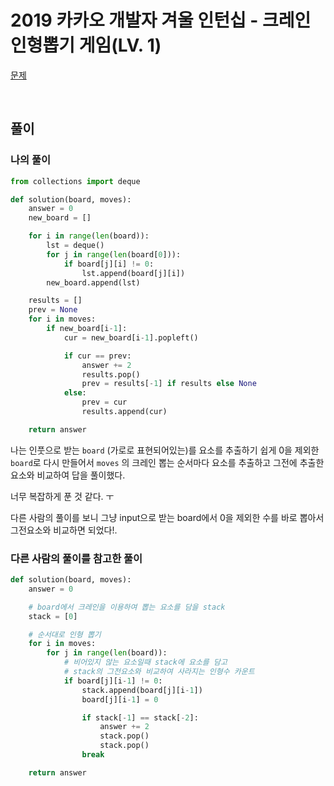 # 2019 카카오 개발자 겨울 인턴십 - 크레인 인형뽑기 게임(LV. 1)

[문제](https://programmers.co.kr/learn/courses/30/lessons/64061?language=python3)

<br>

## 풀이

### 나의 풀이

```python
from collections import deque

def solution(board, moves):
    answer = 0
    new_board = []

    for i in range(len(board)):
        lst = deque()
        for j in range(len(board[0])):
            if board[j][i] != 0:
                lst.append(board[j][i])
        new_board.append(lst)

    results = []
    prev = None
    for i in moves:
        if new_board[i-1]:
            cur = new_board[i-1].popleft()

            if cur == prev:
                answer += 2
                results.pop()
                prev = results[-1] if results else None
            else:
                prev = cur
                results.append(cur)

    return answer
```

나는 인풋으로 받는 `board` (가로로 표현되어있는)를 요소를 추출하기 쉽게 0을 제외한 `board`로 다시 만들어서 `moves` 의 크레인 뽑는 순서마다 요소를 추출하고 그전에 추출한 요소와 비교하여 답을 풀이했다.

너무 복잡하게 푼 것 같다. ㅜ

다른 사람의 풀이를 보니 그냥 input으로 받는 board에서 0을 제외한 수를 바로 뽑아서 그전요소와 비교하면 되었다!.

### 다른 사람의 풀이를 참고한 풀이

```python
def solution(board, moves):
    answer = 0

    # board에서 크레인을 이용하여 뽑는 요소를 담을 stack
    stack = [0]

    # 순서대로 인형 뽑기
    for i in moves:
        for j in range(len(board)):
            # 비어있지 않는 요소일때 stack에 요소를 담고
            # stack의 그전요소와 비교하여 사라지는 인형수 카운트
            if board[j][i-1] != 0:
                stack.append(board[j][i-1])
                board[j][i-1] = 0

                if stack[-1] == stack[-2]:
                    answer += 2
                    stack.pop()
                    stack.pop()
                break

    return answer
```